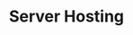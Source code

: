 ---
title: Server Hosting
description: Posts relating to the act of server hosting.
image:

# Badge style
style:
    background: "#2a9d8f"
    color: "#fff"
---